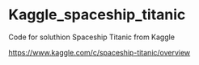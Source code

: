 # Kaggle_spaceship_titanic

Code for soluthion Spaceship Titanic from Kaggle

https://www.kaggle.com/c/spaceship-titanic/overview
